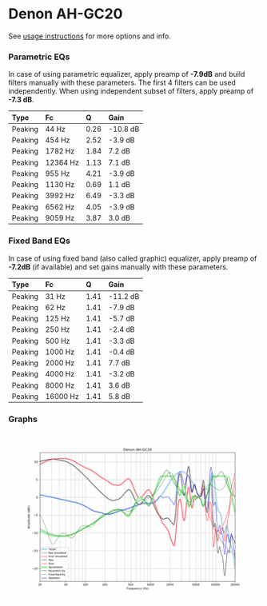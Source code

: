 # Denon AH-GC20
See [usage instructions](https://github.com/jaakkopasanen/AutoEq#usage) for more options and info.

### Parametric EQs
In case of using parametric equalizer, apply preamp of **-7.9dB** and build filters manually
with these parameters. The first 4 filters can be used independently.
When using independent subset of filters, apply preamp of **-7.3 dB**.

| Type    | Fc       |    Q | Gain     |
|:--------|:---------|:-----|:---------|
| Peaking | 44 Hz    | 0.26 | -10.8 dB |
| Peaking | 454 Hz   | 2.52 | -3.9 dB  |
| Peaking | 1782 Hz  | 1.84 | 7.2 dB   |
| Peaking | 12364 Hz | 1.13 | 7.1 dB   |
| Peaking | 955 Hz   | 4.21 | -3.9 dB  |
| Peaking | 1130 Hz  | 0.69 | 1.1 dB   |
| Peaking | 3992 Hz  | 6.49 | -3.3 dB  |
| Peaking | 6562 Hz  | 4.05 | -3.9 dB  |
| Peaking | 9059 Hz  | 3.87 | 3.0 dB   |

### Fixed Band EQs
In case of using fixed band (also called graphic) equalizer, apply preamp of **-7.2dB**
(if available) and set gains manually with these parameters.

| Type    | Fc       |    Q | Gain     |
|:--------|:---------|:-----|:---------|
| Peaking | 31 Hz    | 1.41 | -11.2 dB |
| Peaking | 62 Hz    | 1.41 | -7.9 dB  |
| Peaking | 125 Hz   | 1.41 | -5.7 dB  |
| Peaking | 250 Hz   | 1.41 | -2.4 dB  |
| Peaking | 500 Hz   | 1.41 | -3.3 dB  |
| Peaking | 1000 Hz  | 1.41 | -0.4 dB  |
| Peaking | 2000 Hz  | 1.41 | 7.7 dB   |
| Peaking | 4000 Hz  | 1.41 | -3.2 dB  |
| Peaking | 8000 Hz  | 1.41 | 3.6 dB   |
| Peaking | 16000 Hz | 1.41 | 5.8 dB   |

### Graphs
![](./Denon%20AH-GC20.png)